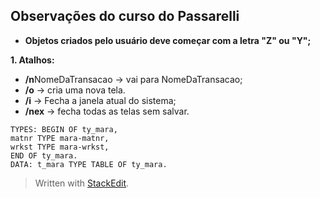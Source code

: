 ## Observações do curso do Passarelli

- **Objetos criados pelo usuário deve começar com a letra "Z" ou "Y";**

**1. Atalhos:**
-  **/n**NomeDaTransacao -> vai para NomeDaTransacao;
- **/o** -> cria uma nova tela.
- **/i** -> Fecha a janela atual do sistema;
- **/nex** -> fecha todas as telas sem salvar.

```abap
TYPES: BEGIN OF ty_mara,
matnr TYPE mara-matnr,
wrkst TYPE mara-wrkst,
END OF ty_mara.
DATA: t_mara TYPE TABLE OF ty_mara.
```


> Written with [StackEdit](https://stackedit.io/).
<!--stackedit_data:
eyJoaXN0b3J5IjpbLTIwNTU5MzAxNjYsLTQwMDg4NTYxLC0xOT
Q1NDg0ODE1XX0=
-->